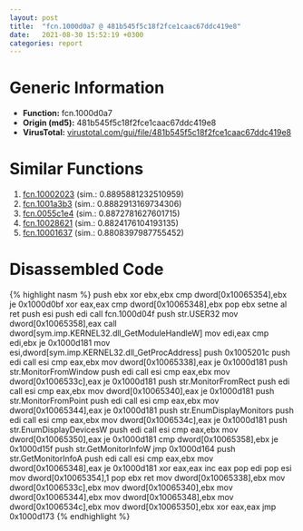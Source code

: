 ```yaml
---
layout: post
title:  "fcn.1000d0a7 @ 481b545f5c18f2fce1caac67ddc419e8"
date:   2021-08-30 15:52:19 +0300
categories: report
---
```


# Generic Information
- **Function:** fcn.1000d0a7
- **Origin (md5):** 481b545f5c18f2fce1caac67ddc419e8
- **VirusTotal:** [virustotal.com/gui/file/481b545f5c18f2fce1caac67ddc419e8][virustotal_ref]



# Similar Functions

1. [fcn.10002023][similar_1_ref] (sim.: 0.8895881232510959)
2. [fcn.1001a3b3][similar_2_ref] (sim.: 0.8882913169734306)
3. [fcn.0055c1e4][similar_3_ref] (sim.: 0.8872781627601715)
4. [fcn.10028621][similar_4_ref] (sim.: 0.8824176104193135)
5. [fcn.10001637][similar_5_ref] (sim.: 0.8808397987755452)


# Disassembled Code

{% highlight nasm %}
push ebx
xor ebx,ebx
cmp dword[0x10065354],ebx
je 0x1000d0bf
xor eax,eax
cmp dword[0x10065348],ebx
pop ebx
setne al
ret 
push esi
push edi
call fcn.1000d04f
push str.USER32
mov dword[0x10065358],eax
call dword[sym.imp.KERNEL32.dll_GetModuleHandleW]
mov edi,eax
cmp edi,ebx
je 0x1000d181
mov esi,dword[sym.imp.KERNEL32.dll_GetProcAddress]
push 0x1005201c
push edi
call esi
cmp eax,ebx
mov dword[0x10065338],eax
je 0x1000d181
push str.MonitorFromWindow
push edi
call esi
cmp eax,ebx
mov dword[0x1006533c],eax
je 0x1000d181
push str.MonitorFromRect
push edi
call esi
cmp eax,ebx
mov dword[0x10065340],eax
je 0x1000d181
push str.MonitorFromPoint
push edi
call esi
cmp eax,ebx
mov dword[0x10065344],eax
je 0x1000d181
push str.EnumDisplayMonitors
push edi
call esi
cmp eax,ebx
mov dword[0x1006534c],eax
je 0x1000d181
push str.EnumDisplayDevicesW
push edi
call esi
cmp eax,ebx
mov dword[0x10065350],eax
je 0x1000d181
cmp dword[0x10065358],ebx
je 0x1000d15f
push str.GetMonitorInfoW
jmp 0x1000d164
push str.GetMonitorInfoA
push edi
call esi
cmp eax,ebx
mov dword[0x10065348],eax
je 0x1000d181
xor eax,eax
inc eax
pop edi
pop esi
mov dword[0x10065354],1
pop ebx
ret 
mov dword[0x10065338],ebx
mov dword[0x1006533c],ebx
mov dword[0x10065340],ebx
mov dword[0x10065344],ebx
mov dword[0x10065348],ebx
mov dword[0x1006534c],ebx
mov dword[0x10065350],ebx
xor eax,eax
jmp 0x1000d173
{% endhighlight %}


[similar_1_ref]: /report/fcn.10002023@dc3e2cdf680078d293de3e2d92ba613c
[similar_2_ref]: /report/fcn.1001a3b3@4c3818fdf32d89a09257dbc9d3e142ea
[similar_3_ref]: /report/fcn.0055c1e4@c60344b51fa39a329b92557d24ff7670
[similar_4_ref]: /report/fcn.10028621@481b545f5c18f2fce1caac67ddc419e8
[similar_5_ref]: /report/fcn.10001637@481b545f5c18f2fce1caac67ddc419e8
[virustotal_ref]: https://www.virustotal.com/gui/file/481b545f5c18f2fce1caac67ddc419e8